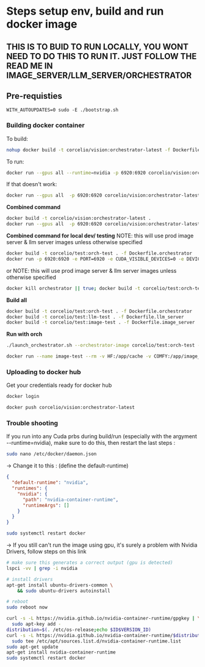 
# Steps setup env, build and run docker image

## THIS IS TO BUID TO RUN LOCALLY, YOU WONT NEED TO DO THIS TO RUN IT. JUST FOLLOW THE READ ME IN IMAGE_SERVER/LLM_SERVER/ORCHESTRATOR

## Pre-requisties
`WITH_AUTOUPDATES=0 sudo -E ./bootstrap.sh`

### Building docker container

To build:
```bash
nohup docker build -t corcelio/vision:orchestrator-latest -f Dockerfile.orchestrator . > build.log 2>&1 &
```

To run:
```bash
docker run --gpus all --runtime=nvidia -p 6920:6920 corcelio/vision:orchestrator-latest
```

If that doesn't work:
```bash
docker run --gpus all  -p 6920:6920 corcelio/vision:orchestrator-latest
```


**Combined command**
```bash
docker build -t corcelio/vision:orchestrator-latest .
docker run --gpus all  -p 6920:6920 corcelio/vision:orchestrator-latest
```

**Combined command for local dev/ testing**
NOTE: this will use prod image server & llm server images unless otherwise specified
```bash
docker build -t corcelio/test:orch-test . -f Dockerfile.orchestrator
docker run -p 6920:6920 -e PORT=6920 -e CUDA_VISIBLE_DEVICES=0 -e DEVICE=0 --gpus '"device=0"' --runtime=nvidia corcelio/test:orch-test
```
or
NOTE: this will use prod image server & llm server images unless otherwise specified
```bash
docker kill orchestrator || true; docker build -t corcelio/test:orch-test . -f Dockerfile.orchestrator; ./launch_orchestrator.sh --orchestrator-image corcelio/test:orch-test --dont-refresh-local-images
```

**Build all**
```bash
docker build -t corcelio/test:orch-test . -f Dockerfile.orchestrator
docker build -t corcelio/test:llm-test . -f Dockerfile.llm_server
docker build -t corcelio/test:image-test . -f Dockerfile.image_server
```

**Run with orch**


```bash
./launch_orchestrator.sh --orchestrator-image corcelio/test:orch-test --llm-image corcelio/test:llm-test --image-server-image corcelio/test:image-test --dont-refresh-local-images
```

```bash
docker run --name image-test --rm -v HF:/app/cache -v COMFY:/app/image_server/ComfyUI -p 6918:6919 --runtime=nvidia --gpus=all -e PORT=6919 -e DEVICE=0  corcelio/test:image-test
```


### Uploading to docker hub
Get your credentials ready for docker hub
```bash
docker login
```

```bash
docker push corcelio/vision:orchestrator-latest
```


### Trouble shooting
If you run into any Cuda prbs during build/run (especially with the argyment --runtime=nvidia), make sure to do this, then restart the last steps :
```bash
sudo nano /etc/docker/daemon.json
```

-> Change it to this : (define the default-runtime)
```json
{
  "default-runtime": "nvidia",
  "runtimes": {
    "nvidia": {
      "path": "nvidia-container-runtime",
      "runtimeArgs": []
    }
  }
}
```

```bash
sudo systemctl restart docker
```

-> If you still can't run the image using gpu, it's surely a problem with Nvidia Drivers, follow steps on this link
```bash
# make sure this generates a correct output (gpu is detected)
lspci -vv | grep -i nvidia

# install drivers
apt-get install ubuntu-drivers-common \
	&& sudo ubuntu-drivers autoinstall

# reboot
sudo reboot now

curl -s -L https://nvidia.github.io/nvidia-container-runtime/gpgkey | \
  sudo apt-key add -
distribution=$(. /etc/os-release;echo $ID$VERSION_ID)
curl -s -L https://nvidia.github.io/nvidia-container-runtime/$distribution/nvidia-container-runtime.list | \
  sudo tee /etc/apt/sources.list.d/nvidia-container-runtime.list
sudo apt-get update
apt-get install nvidia-container-runtime
sudo systemctl restart docker
```